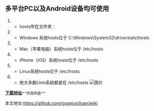 ## 多平台PC以及Android设备均可使用 


1. * hosts所在文件夹：
1. * Windows 系统hosts位于 C:\Windows\System32\drivers\etc\hosts
1. * Mac（苹果电脑）系统hosts位于 /etc/hosts
1. * iPhone（iOS）系统hosts位于 /etc/hosts
1. * Linux系统hosts位于 /etc/hosts
1. * 绝大多数Unix系统都是在 /etc/hosts
![图片](http://img.pc841.com/2016/0415/20160415053818269.jpg)


**[下载地址](https://pan.baidu.com/s/1dFBzej3)**`**百度网盘**`



本文地址:https://github.com/gugejun/luan/wiki
